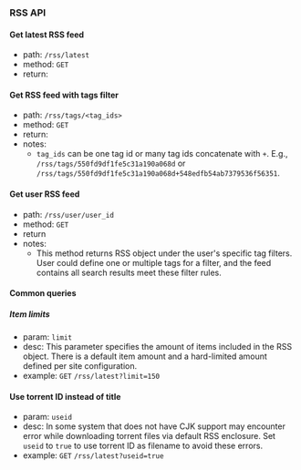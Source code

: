 ### RSS API

#### Get latest RSS feed
* path: `/rss/latest`
* method: `GET`
* return: <RSS Object>

#### Get RSS feed with tags filter
* path: `/rss/tags/<tag_ids>`
* method: `GET`
* return: <RSS Object>
* notes:
  * `tag_ids` can be one tag id or many tag ids concatenate with `+`. E.g., `/rss/tags/550fd9df1fe5c31a190a068d` or `/rss/tags/550fd9df1fe5c31a190a068d+548edfb54ab7379536f56351`.

#### Get user RSS feed
* path: `/rss/user/user_id`
* method: `GET`
* return <RSS Object>
* notes:
  * This method returns RSS object under the user's specific tag filters. User could define one or multiple tags for a filter, and the feed contains all search results meet these filter rules.

#### Common queries

##### Item limits
* param: `limit`
* desc: This parameter specifies the amount of items included in the RSS object. There is a default item amount and a hard-limited amount defined per site configuration.
* example: `GET` `/rss/latest?limit=150`

#### Use torrent ID instead of title
* param: `useid`
* desc: In some system that does not have CJK support may encounter error while downloading torrent files via default RSS enclosure. Set `useid` to `true` to use torrent ID as filename to avoid these errors.
* example: `GET` `/rss/latest?useid=true`
